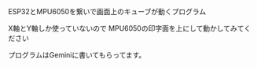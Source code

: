 ESP32とMPU6050を繋いで画面上のキューブが動くプログラム


X軸とY軸しか使っていないので
MPU6050の印字面を上にして動かしてみてください

プログラムはGeminiに書いてもらってます。

